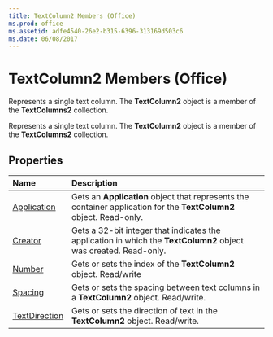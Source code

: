 ```yaml
---
title: TextColumn2 Members (Office)
ms.prod: office
ms.assetid: adfe4540-26e2-b315-6396-313169d503c6
ms.date: 06/08/2017
---
```



# TextColumn2 Members (Office)
Represents a single text column. The **TextColumn2** object is a member of the **TextColumns2** collection.

Represents a single text column. The **TextColumn2** object is a member of the **TextColumns2** collection.


## Properties



|**Name**|**Description**|
|:-----|:-----|
|[Application](textcolumn2-application-property-office.md)|Gets an **Application** object that represents the container application for the **TextColumn2** object. Read-only.|
|[Creator](textcolumn2-creator-property-office.md)|Gets a 32-bit integer that indicates the application in which the **TextColumn2** object was created. Read-only.|
|[Number](textcolumn2-number-property-office.md)|Gets or sets the index of the **TextColumn2** object. Read/write|
|[Spacing](textcolumn2-spacing-property-office.md)|Gets or sets the spacing between text columns in a **TextColumn2** object. Read/write.|
|[TextDirection](textcolumn2-textdirection-property-office.md)|Gets or sets the direction of text in the **TextColumn2** object. Read/write.|

